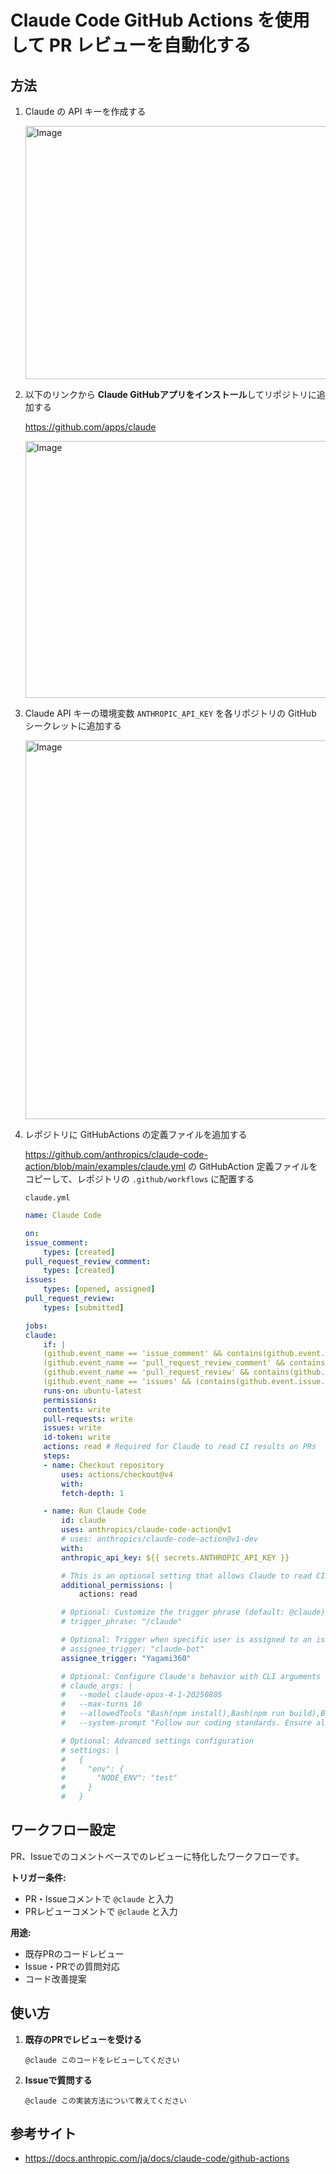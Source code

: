 # Claude Code GitHub Actions を使用して PR レビューを自動化する

## 方法

1. Claude の API キーを作成する

    <img width="500" height="405" alt="Image" src="https://github.com/user-attachments/assets/db479178-e777-4b29-b596-353bc876eb5c" />

2. 以下のリンクから **Claude GitHubアプリをインストール**してリポジトリに追加する

    https://github.com/apps/claude

    <img width="500" height="411" alt="Image" src="https://github.com/user-attachments/assets/ab03351a-dea1-45cc-b1af-9cb82cde3989" />

3. Claude API キーの環境変数 `ANTHROPIC_API_KEY` を各リポジトリの GitHub シークレットに追加する

    <img width="728" height="606" alt="Image" src="https://github.com/user-attachments/assets/baa344ee-a0cf-4377-9ffc-b95f6279f0d9" />

4. レポジトリに GitHubActions の定義ファイルを追加する

    https://github.com/anthropics/claude-code-action/blob/main/examples/claude.yml の GitHubAction 定義ファイルをコピーして、レポジトリの `.github/workflows` に配置する

    `claude.yml`

    ```yaml
    name: Claude Code

    on:
    issue_comment:
        types: [created]
    pull_request_review_comment:
        types: [created]
    issues:
        types: [opened, assigned]
    pull_request_review:
        types: [submitted]

    jobs:
    claude:
        if: |
        (github.event_name == 'issue_comment' && contains(github.event.comment.body, '@claude')) ||
        (github.event_name == 'pull_request_review_comment' && contains(github.event.comment.body, '@claude')) ||
        (github.event_name == 'pull_request_review' && contains(github.event.review.body, '@claude')) ||
        (github.event_name == 'issues' && (contains(github.event.issue.body, '@claude') || contains(github.event.issue.title, '@claude')))
        runs-on: ubuntu-latest
        permissions:
        contents: write
        pull-requests: write
        issues: write
        id-token: write
        actions: read # Required for Claude to read CI results on PRs
        steps:
        - name: Checkout repository
            uses: actions/checkout@v4
            with:
            fetch-depth: 1

        - name: Run Claude Code
            id: claude
            uses: anthropics/claude-code-action@v1
            # uses: anthropics/claude-code-action@v1-dev
            with:
            anthropic_api_key: ${{ secrets.ANTHROPIC_API_KEY }}

            # This is an optional setting that allows Claude to read CI results on PRs
            additional_permissions: |
                actions: read

            # Optional: Customize the trigger phrase (default: @claude)
            # trigger_phrase: "/claude"

            # Optional: Trigger when specific user is assigned to an issue
            # assignee_trigger: "claude-bot"
            assignee_trigger: "Yagami360"

            # Optional: Configure Claude's behavior with CLI arguments
            # claude_args: |
            #   --model claude-opus-4-1-20250805
            #   --max-turns 10
            #   --allowedTools "Bash(npm install),Bash(npm run build),Bash(npm run test:*),Bash(npm run lint:*)"
            #   --system-prompt "Follow our coding standards. Ensure all new code has tests. Use TypeScript for new files."

            # Optional: Advanced settings configuration
            # settings: |
            #   {
            #     "env": {
            #       "NODE_ENV": "test"
            #     }
            #   }
    ```

## ワークフロー設定

PR、Issueでのコメントベースでのレビューに特化したワークフローです。

**トリガー条件:**
- PR・Issueコメントで `@claude` と入力
- PRレビューコメントで `@claude` と入力

**用途:**
- 既存PRのコードレビュー
- Issue・PRでの質問対応
- コード改善提案

## 使い方

1. **既存のPRでレビューを受ける**
   ```
   @claude このコードをレビューしてください
   ```

2. **Issueで質問する**
   ```
   @claude この実装方法について教えてください
   ```

## 参考サイト

- https://docs.anthropic.com/ja/docs/claude-code/github-actions
